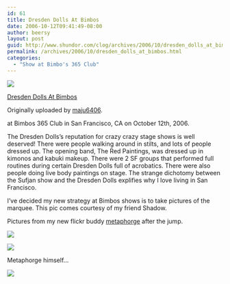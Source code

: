```yaml
---
id: 61
title: Dresden Dolls At Bimbos
date: 2006-10-12T09:41:49-08:00
author: beersy
layout: post
guid: http://www.shundor.com/clog/archives/2006/10/dresden_dolls_at_bimbos.html
permalink: /archives/2006/10/dresden_dolls_at_bimbos.html
categories:
  - "Show at Bimbo's 365 Club"
---
```

[![](http://static.flickr.com/105/268833081_4bffebe753_m.jpg)](http://www.flickr.com/photos/beersy/268833081/ "photo sharing")

[Dresden Dolls At Bimbos](http://www.flickr.com/photos/beersy/268833081/)

Originally uploaded by [maju6406](http://www.flickr.com/people/beersy/).

at Bimbos 365 Club in San Francisco, CA on October 12th, 2006.

The Dresden Dolls&#8217;s reputation for crazy crazy stage shows is well deserved! There were people walking around in stilts, and lots of people dressed up. The opening band, The Red Paintings, was dressed up in kimonos and kabuki makeup. There were 2 SF groups that performed full routines during certain Dresden Dolls full of acrobatics. There were also people doing live body paintings on stage. The strange dichotomy between the Sufjan show and the Dresden Dolls explifies why I love living in San Francisco.

I&#8217;ve decided my new strategy at Bimbos shows is to take pictures of the marquee. This pic comes courtesy of my friend Shadow.

Pictures from my new flickr buddy <a target="_blank" href="http://www.flickr.com/photos/metaphorge/">metaphorge</a> after the jump.

<!--more-->

<a target="_blank" href="http://www.flickr.com/photos/metaphorge/268422305/in/set-72157594326099342/"><img src="http://static.flickr.com/85/268422305_5291e11495_m.jpg" /></a>

<a target="_blank" href="http://www.flickr.com/photos/metaphorge/268420115/"><img src="http://static.flickr.com/122/268420115_8981991dd4_m.jpg" /></a>

Metaphorge himself&#8230;

<a target="_blank" href="http://www.flickr.com/photos/metaphorge/270237194/in/set-72157594329386179/"><img src="http://static.flickr.com/108/270237194_6995d162c3_m.jpg" /></a>